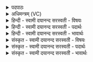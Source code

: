 <details><summary>पदपाठः</summary>

अ॒ग्निम्। अ॒द्य। होता॑रम्। अ॒वृणी॒त॒। अ॒यम्। यज॑मानः। पच॑न्। पक्तीः॑। पच॑न्। पु॒रो॒डाशा॑न्। ब॒ध्नन्। अ॒श्विभ्या॒मित्य॒श्विऽभ्या॑म्। छाग॑म्। सर॑स्वत्यै। मे॒षम्। इन्द्रा॑य। ऋ॒ष॒भम्। सु॒न्वन्। अ॒श्विभ्या॒मित्य॒श्विऽभ्या॑म्। सर॑स्वत्यै। इन्द्रा॑य। सु॒त्राम्ण॒ इति सु॒ऽत्राम्णे॑। सु॒रा॒सो॒मानिति॑ सुराऽसो॒मान्। ५९।
</details>

<details><summary>अधिमन्त्रम् (VC)</summary>

- अग्न्यादयो देवताः
- स्वस्त्यात्रेय ऋषिः
- अष्टिः
- मध्यमः
</details>

<details><summary>हिन्दी - स्वामी दयानन्द सरस्वती  - विषयः</summary>

फिर उसी विषय को अगले मन्त्र में कहा है ॥
</details>

<details><summary>हिन्दी - स्वामी दयानन्द सरस्वती  - पदार्थः</summary>

पदार्थान्वयभाषाः -  हे मनुष्यो ! जैसे (अयम्) यह (पक्तीः) पचाने के प्रकारों को (पचन्) पचाता अर्थात् सिद्ध करता और (पुरोडाशान्) यज्ञ आदि कर्म में प्रसिद्ध पाकों को (पचन्) पचाता हुआ (यजमानः) यज्ञ करने हारा (होतारम्) सुखों के देनेवाले (अग्निम्) आग को (अवृणीत) स्वीकार वा जैसे (अश्विभ्याम्) प्राण और अपान के लिए (छागम्) छेरी (सरस्वत्यै) विशेष ज्ञानयुक्त वाणी के लिए (मेषम्) भेड़ और (इन्द्राय) परम ऐश्वर्य के लिए (ऋषभम्) बैल को (बध्नन्) बाँधते हुए वा (अश्विभ्याम्) प्राण, अपान (सरस्वत्यै) विशेष ज्ञानयुक्त वाणी और (सुत्राम्णे) भलीभाँति रक्षा करने हारे (इन्द्राय) राजा के लिए (सुरासोमान्) उत्तम रसयुक्त पदार्थों का (सुन्वन्) सार निकालते हैं, वैसे तुम (अद्य) आज करो ॥५९ ॥
</details>

<details><summary>हिन्दी - स्वामी दयानन्द सरस्वती  - भावार्थः</summary>

भावार्थभाषाः -  इस मन्त्र में वाचकलुप्तोपमालङ्कार है। हे मनुष्यो ! जैसे पदार्थों को मिलाने हारे वैद्य अपान के लिए छेरी का दूध, वाणी बढ़ने के लिए भेड़ का दूध, ऐश्वर्य के बढ़ने के लिए बैल, रोग निवारण के लिए औषधियों के रसों को इकट्ठा और अच्छे संस्कार किये हुए अन्नों का भोजन कर उससे बलवान् होकर दुष्ट शत्रुओं को बाँधते हैं, वैसे वे परम ऐश्वर्य को प्राप्त होते हैं ॥५९ ॥
</details>

<details><summary>संस्कृत - स्वामी दयानन्द सरस्वती  - विषयः</summary>

पुनस्तमेव विषयमाह ॥
</details>

<details><summary>संस्कृत - स्वामी दयानन्द सरस्वती  - पदार्थः</summary>

पदार्थान्वयभाषाः -  हे मनुष्याः ! यथाऽयं पक्तीः पचन् पुरोडाशान् पचन् यजमानो होतरमग्निमवृणीत यथाऽश्विभ्यां छागं सरस्वत्यै मेषमिन्द्रायर्षभं बध्नन्नश्विभ्यां सरस्वत्यै सुत्राम्ण इन्द्राय सुरासोमानसुन्वँस्तथा यूयमद्य कुरुत ॥५९ ॥
</details>

<details><summary>संस्कृत - स्वामी दयानन्द सरस्वती  - भावार्थः</summary>

भावार्थभाषाः -  अत्र वाचकलुप्तोपमालङ्कारः। हे मनुष्याः ! यथा सङ्गन्तारो वैद्या अपानार्थं छागदुग्धं वाग्वृद्ध्यर्थमविपय ऐश्वर्य्याय गौः पयो रोगनिवारणायौषधिरसांश्च संपाद्य सुसंस्कृतान्यन्नानि भुक्त्वा बलवन्तो भूत्वा दुष्टान् शत्रून् बध्नन्ति ते परमैश्वर्यं लभन्ते ॥५९।
</details>